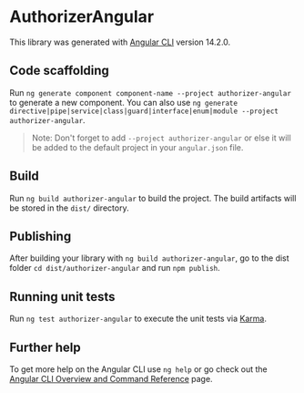 # AuthorizerAngular

This library was generated with [Angular CLI](https://github.com/angular/angular-cli) version 14.2.0.

## Code scaffolding

Run `ng generate component component-name --project authorizer-angular` to generate a new component. You can also use `ng generate directive|pipe|service|class|guard|interface|enum|module --project authorizer-angular`.
> Note: Don't forget to add `--project authorizer-angular` or else it will be added to the default project in your `angular.json` file. 

## Build

Run `ng build authorizer-angular` to build the project. The build artifacts will be stored in the `dist/` directory.

## Publishing

After building your library with `ng build authorizer-angular`, go to the dist folder `cd dist/authorizer-angular` and run `npm publish`.

## Running unit tests

Run `ng test authorizer-angular` to execute the unit tests via [Karma](https://karma-runner.github.io).

## Further help

To get more help on the Angular CLI use `ng help` or go check out the [Angular CLI Overview and Command Reference](https://angular.io/cli) page.
